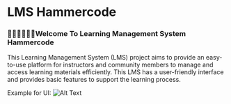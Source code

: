 # LMS Hammercode

### 👨🏼‍💻👨🏼‍🏫Welcome To Learning Management System Hammercode

This Learning Management System (LMS) project aims to provide an easy-to-use platform for instructors and community members to manage and access learning materials efficiently. This LMS has a user-friendly interface and provides basic features to support the learning process.

Example for UI:
![Alt Text](https://cdn.dribbble.com/userupload/4087544/file/original-dadbc701afbf5082f40cceeaf5a0b215.png?resize=752x)